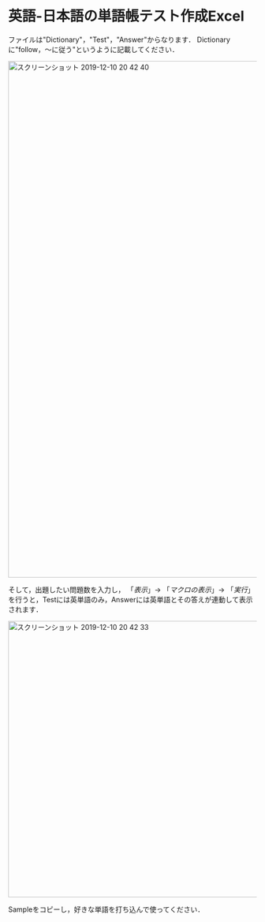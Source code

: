 <h1>英語-日本語の単語帳テスト作成Excel</h1>

ファイルは"Dictionary"，"Test"，"Answer"からなります．
Dictionaryに"follow，〜に従う"というように記載してください．

<img width="1047" alt="スクリーンショット 2019-12-10 20 42 40" src="https://user-images.githubusercontent.com/41103314/70526869-e3898280-1b8d-11ea-80e6-bca3f8880f27.png">

そして，出題したい問題数を入力し，
「*表示*」→ 「*マクロの表示*」→ 「*実行*」
を行うと，Testには英単語のみ，Answerには英単語とその答えが連動して表示されます．

<img width="560" alt="スクリーンショット 2019-12-10 20 42 33" src="https://user-images.githubusercontent.com/41103314/70526970-20ee1000-1b8e-11ea-8625-57239ebb2247.png">

Sampleをコピーし，好きな単語を打ち込んで使ってください．
